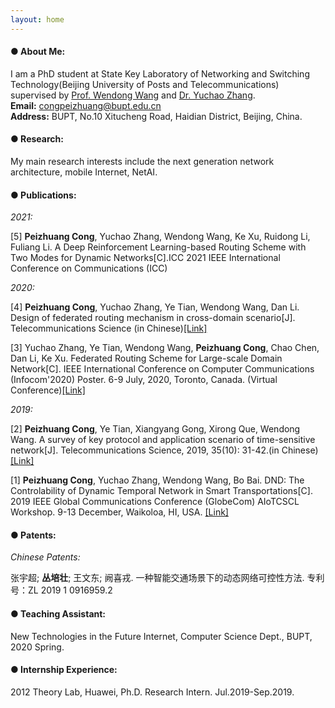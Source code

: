 ```yaml
---
layout: home
---
```

#### ● About Me:
I am a PhD student at State Key Laboratory of Networking and Switching Technology(Beijing University of Posts and Telecommunications) supervised by [Prof. Wendong Wang](https://int.bupt.edu.cn/content/content.php?p=6_16_116) and [Dr. Yuchao Zhang](http://yuchaozhang.weebly.com/).  
**Email:** congpeizhuang@bupt.edu.cn  
**Address:** BUPT, No.10 Xitucheng Road, Haidian District, Beijing, China.

#### ● Research:
My main research interests include the next generation network architecture, mobile Internet, NetAI.

#### ● Publications:
*2021:*

[5] **Peizhuang Cong**, Yuchao Zhang, Wendong Wang, Ke Xu, Ruidong Li, Fuliang Li. A Deep Reinforcement Learning-based Routing Scheme with Two Modes for Dynamic Networks[C].ICC 2021 IEEE International Conference on Communications (ICC)

*2020:*

[4] **Peizhuang Cong**, Yuchao Zhang, Ye Tian, Wendong Wang, Dan Li. Design of federated routing mechanism in cross-domain scenario[J]. Telecommunications Science (in Chinese)[[Link]](http://www.infocomm-journal.com/dxkx/article/2020/1000-0801/1000-0801-36-10-00029.shtml)

[3] Yuchao Zhang, Ye Tian, Wendong Wang, **Peizhuang Cong**, Chao Chen, Dan Li, Ke Xu. Federated Routing Scheme for Large-scale Domain Network[C]. IEEE International Conference on Computer Communications (Infocom'2020) Poster. 6-9 July, 2020, Toronto, Canada. (Virtual Conference)[[Link]](https://ieeexplore.ieee.org/abstract/document/9162750)

*2019:*

[2] **Peizhuang Cong**, Ye Tian, Xiangyang Gong, Xirong Que, Wendong Wang. A survey of key protocol and application scenario of time-sensitive network[J]. Telecommunications Science, 2019, 35(10): 31-42.(in Chinese)[[Link]](http://www.infocomm-journal.com/dxkx/CN/10.11959/j.issn.1000-0801.2019227)

[1] **Peizhuang Cong**, Yuchao Zhang, Wendong Wang, Bo Bai. DND: The Controlability of Dynamic Temporal Network in Smart Transportations[C]. 2019 IEEE Global Communications Conference (GlobeCom) AIoTCSCL Workshop. 9-13 December, Waikoloa, HI, USA. [[Link]](https://ieeexplore.ieee.org/abstract/document/9024562)  

#### ● Patents: 
*Chinese Patents:*

张宇超; **丛培壮**; 王文东; 阙喜戎. 一种智能交通场景下的动态网络可控性方法. 专利号：ZL 2019 1 0916959.2

#### ● Teaching Assistant:
New Technologies in the Future Internet, Computer Science Dept., BUPT, 2020 Spring.


#### ● Internship Experience:
2012 Theory Lab, Huawei, Ph.D. Research Intern. Jul.2019-Sep.2019.
